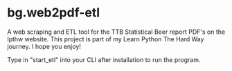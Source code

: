 # bg.web2pdf-etl
A web scraping and ETL tool for the TTB Statistical Beer report PDF's on the lpthw website. This project is part of my Learn Python The Hard Way journey. I hope you enjoy!

Type in "start_etl" into your CLI after installation to run the program.